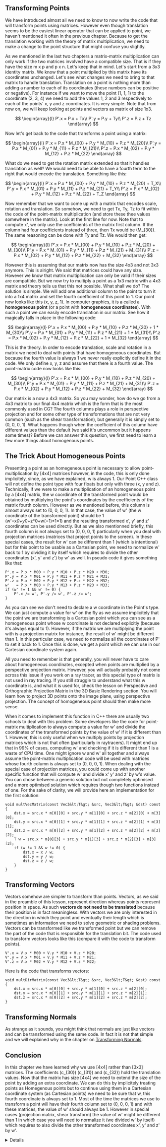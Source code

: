 ## Transforming Points

We have introduced almost all we need to know to now write the code that will transform points using matrices. However even though translation seems to be the easiest linear operator that can be applied to point, we haven't mentioned it often in the previous chapter. Because to get the translation working with the theory of matrix multiplication, we need to make a change to the point structure that might confuse you slightly.

As we mentioned in the last two chapters a matrix-matrix multiplication can only work if the two matrices involved have a compatible size. That is if they have the size m x p and p x n. Let's keep that in mind. Let's start from a 3x3 identity matrix. We know that a point multiplied by this matrix have its coordinates unchanged. Let's see what changes we need to bring to that matrix to handle translation. Translation on a point is nothing more than adding a number to each of its coordinates (these numbers can be positive or negative). For instance if we want to move the point (1, 1, 1) to the coordinate (2, 3, 4) we need to add the values 1, 2 and 3 respectively to each of the points' x, y and z coordinates. It is very simple. Note that from now on, we will keep looking at points and vectors as matrix of size 1x3.

$$
\begin{array}{l}
P'.x = P.x + Tx\\
P'.y = P.y + Ty\\
P'.z = P.z + Tz
\end{array}
$$

Now let's get back to the code that transforms a point using a matrix:

$$
\begin{array}{l}
P'.x = P.x * M_{00} + P.y * M_{10} + P.z * M_{20}\\
P'.y = P.x * M_{01} + P.y * M_{11} + P.z * M_{21}\\
P'.z = P.x * M_{02} + P.y * M_{12} + P.z * M_{22}
\end{array}
$$

What do we need to get the rotation matrix extended so that it handles translation as well? We would need to be able to have a fourth term to the right that would encode the translation. Something like this:

$$
\begin{array}{l}
P'.x = P.x * M_{00} + P.y * M_{10} + P.z * M_{20} + T_X\\
P'.y = P.x * M_{01} + P.y * M_{11} + P.z * M_{21} + T_Y\\
P'.z = P.x * M_{02} + P.y * M_{12} + P.z * M_{22} + T_Z
\end{array}
$$

Now remember that we want to come up with a matrix that encodes scale, rotation and translation. So somehow, we need to get Tx, Ty, Tz to fit within the code of the point-matrix multiplication (and store these thee values somewhere in the matrix). Look at the first line for now. Note that to compute x', we only use the coefficients of the matrix first column. If the column had four coefficients instead of three, then Tx would be \(M_{30}\). The same reasoning can be done with Ty and Tz. We would then get:

$$
\begin{array}{l}
P'.x = P.x * M_{00} + P.y * M_{10} + P.z * M_{20} + M_{30}\\
P'.y = P.x * M_{01} + P.y * M_{11} + P.z * M_{21} + M_{31}\\
P'.z = P.x * M_{02} + P.y * M_{12} + P.z * M_{22} + M_{32}
\end{array}
$$

However this is assuming that our matrix now has the size 4x3 and not 3x3 anymore. This is alright. We said that matrices could have any size. However we know that matrix multiplication can only be valid if their sizes are compatible. But we now try to multiply a point as a 1x3 matrix with a 4x3 matrix and theory tells us that this not possible. What shall we do? The solution is simple. We will add one additional column to the point to turn it into a 1x4 matrix and set the fourth coefficient of this point to 1. Our point now looks like this (x, y, z, 1). In computer graphics, it is a called a **homogeneous point** (or a point with **homogeneous coordinates**). With such a point we can easily encode translation in our matrix. See how it magically falls in place in the following code:

$$
\begin{array}{l}
P'.x = P.x * M_{00} + P.y * M_{10} + P.z * M_{20} + 1 * M_{30}\\
P'.y = P.x * M_{01} + P.y * M_{11} + P.z * M_{21} + 1 * M_{31}\\
P'.z = P.x * M_{02} + P.y * M_{12} + P.z * M_{22} + 1 * M_{32}
\end{array}
$$

This is the theory. In order to encode translation, scale and rotation in a matrix we need to deal with points that have homogeneous coordinates. But because the fourth value is always 1 we never really explicitly define it in the code. We only define x, y, z and assume that there is a fourth value. The point-matrix code now looks like this:

$$
\begin{array}{l}
P'.x = P.x * M_{00} + P.y * M_{10} + P.z * M_{20} + M_{30}\\
P'.y = P.x * M_{01} + P.y * M_{11} + P.z * M_{21} + M_{31}\\
P'.z = P.x * M_{02} + P.y * M_{12} + P.z * M_{22} + M_{32}
\end{array}
$$

Our matrix is a now a 4x3 matrix. So you may wonder, how do we go from a 4x3 matrix to our final 4x4 matrix which is the form that is the most commonly used in CG? The fourth columns plays a role in perspective projection and for some other type of transformations that are not very common (such as the shear transformation), but generally it is simply set to (0, 0, 0, 1). What happens though when the coefficient of this column have different values than the default (we said it's uncommon but it happens some times)? Before we can answer this question, we first need to learn a few more things about homogenous points.

## The Trick About Homogeneous Points

Presenting a point as an homegeneous point is necessary to allow point-multiplication by [4x4] matrices however, in the code, this is only done implicitely, since, as we have explained, w is always 1. Our Point C++ class will not define the point type with four floats but only with three (x, y and z). Technically, if we were to make a multiplication of an homogeneous point by a [4x4] matrix, the w coordinate of the transformed point would be obtained by multiplying the point's coordinates by the coefficients of the matrix fourth column. However as we mentioned before, this column is almost always set to (0, 0, 0, 1). In that case, the value of w' (the w coordinate of the transformed point) should be 1 (w'=x*0+y*0+z*0+w(=1)*1=1) and the resulting transformed x', y' and z' coordinates can be used directly. But as we also mentionned briefly, this fourth column is not always set to (0, 0, 0, 1) particularly when you deal with projection matrices (matrices that project points to the screen). In these special cases, the result for w' can be different than 1 (which is intentional) but for this point to be usable as a Cartesian point, we need to normalize w' back to 1 by dividing it by itself which requires to divide the other coordinates (x', y' and z') by w' as well. In pseudo code it gives something like that:

```
P'.x = P.x * M00 + P.y * M10 + P.z * M20 + M30;
P'.y = P.x * M01 + P.y * M11 + P.z * M21 + M31;
P'.z = P.x * M02 + P.y * M12 + P.z * M22 + M32;
w'   = P.x * M03 + P.y * M13 + P.z * M23 + M33;
if (w' != 1 && w' != 0) {
    P'.x /= w', P'.y /= w', P'.z /= w';
}
```

As you can see we don't need to declare a w coordinate in the Point's type. We can just compute a value for w' on the fly as we assume implicitely that the point we are transforming is a Cartesian point which you can see as a homogeneous point whose w coordinate is not declared explicitly (because it's always equal to 1). However, if the matrix we are multiplying the point with is a projection matrix for instance, the result of w' might be different than 1. In this particular case, we need to normalize all the coordinates of P' to set it back to 1. Once this is done, we get a point which we can use in our Cartesian coordinate system again.

All you need to remember is that generally, you will never have to care about homogeneous coordinates, excepted when points are multiplied by a perspective projection matrix. However, you will actually probably not come across this issue if you work on a ray tracer, as this special type of matrix is not used in ray tracing. If you still struggle to understand what this w coordinate is, and what it is used for, check the lesson on Perspective and Orthographic Projection Matrix in the 3D Basic Rendering section. You will learn how to project 3D points onto the image plane, using perspective projection. The concept of homogeneous point should then make more sense.

When it comes to implement this function in C++ there are usually two schools to deal with this problem. Some developers like the code for point-matrix multiplication to always compute a value for w' and divide the coordinates of the transformed points by the value of w' if it is different than 1. However, this is only useful when we multiply points by projection matrices which is not that often (particularly in raytracers). It might end up that in 99% of cases, computing w' and checking if it is different than 1 is a waste of CPU time. One might ignore w and w' all together and always assume the point-matrix multiplication code will be used with matrices whose fourth column is always set to (0, 0, 0, 1). When dealing with the special case of projection matrices, you could come up with another specific function that will compute w' and divide x' y' and z' by w's value. You can chose between a generic solution but not completely optimised and a more optimised solution which requires though two functions instead of one. For the sake of clarity, we will provide here an implementation for the first solution:

```
void multVecMatrix(const Vec3&lt;T&gt; &src, Vec3&lt;T&gt; &dst) const
{
    dst.x = src.x * m[0][0] + src.y * m[1][0] + src.z * m[2][0] + m[3][0];
    dst.y = src.x * m[0][1] + src.y * m[1][1] + src.z * m[2][1] + m[3][1];
    dst.z = src.x * m[0][2] + src.y * m[1][2] + src.z * m[2][2] + m[3][2];
    T w = src.x * m[0][3] + src.y * m[1][3] + src.z * m[2][3] + m[3][3];
    if (w != 1 && w != 0) {
        dst.x = x / w;
        dst.y = y / w;
        dst.z = z / w;
    }
}
```

## Transforming Vectors

Vectors somehow are simpler to transform than points. Vectors, as we said in the preamble of this lesson, represent direction whereas points represent position in space. As such **vectors do not need to be translated** because their position is in fact meaningless. With vectors we are only interested in the direction in which they point and eventually their length which is sometimes an information we need to solve geometric or shading problems. Vectors can be transformed like we transformed point but we can remove the part of the code that is responsible for the translation bit. The code used to transform vectors looks like this (compare it with the code to transform points).

```
V'.x = V.x * M00 + V.y * M10 + V.z * M20;
V'.y = V.x * M01 + V.y * M11 + V.z * M21;
V'.z = V.x * M02 + V.y * M12 + V.z * M22;
```

Here is the code that transforms vectors:

```
void multDirMatrix(const Vec3&lt;T&gt; &src, Vec3&lt;T&gt; &dst) const
{
    dst.x = src.x * m[0][0] + src.y * m[1][0] + src.z * m[2][0];
    dst.y = src.x * m[0][1] + src.y * m[1][1] + src.z * m[2][1];
    dst.z = src.x * m[0][2] + src.y * m[1][2] + src.z * m[2][2];
}
```

## Transforming Normals

As strange as it sounds, you might think that normals are just like vectors and can be transformed using the same code. In fact it is not that simple and we will explained why in the chapter on [Transforming Normals](#).

## Conclusion

In this chapter we have learned why we use [4x4] rather than [3x3] matrices. The coefficients \(c_{30}\) \(c_{31}\) and \(c_{32}\) hold the translation values. Now that the matrix has size [4x4] we need to extend the size of the point by adding an extra coordinate. We can do this by implicitely treating points as Homegenous points but to continue using them in a Cartesian coordinate system (as Cartesian points) we need to be sure that w, this fourth coordinate is always set to 1. Most of the time the matrices we use to transform a point will have their fourth column set to (0, 0, 0, 1) and with these matrices, the value of w' should always be 1. However in special cases (projection matrix, shear transform) the value of w' might be different than 1 in which case you will need to normalize it (we divided w' by itself) which requires to also divide the other transformed coordinates x', y' and z' by w'.

<details>
Matrices are not the only method to "encode" or store transformations. You can also for instance represent a rotation using a method proposed initially by Euler. The idea is to define a rotation in this case as a vector and an angle representing a rotation around that vector. You can also use a technique developed by [Benjamin Olinde Rodrigues](https://en.wikipedia.org/wiki/Olinde_Rodrigues). Given an axis \(\hat r\), an angle \(\theta\) and a point \(p\), the rotation is given by the following equation: \(R(\hat r, \theta, p) = p \cos \theta + (\hat r \times p) \sin \theta + \hat r( \hat r \cdot p)(1 - \cos \theta)\). While uncommon, both techniques are used to solve problems in computer graphics from time to time. Rotations in computer graphics are also commonly done using **quaternions**. Matrices themselves have certain limitations especially when it comes to rotation by an angle greater than 360 degrees. This can lead to a problem known as the [gimbal lock](https://en.wikipedia.org/wiki/Gimbal_lock). Matrices are also hard to interpolate which is often needed in rendering to compute the motion blur of objects. For this particular reason, quaternions are generally preferred though they are considered to be generally harder to understand. A lesson is devoted to the topic of quaternions alone.
</details>
